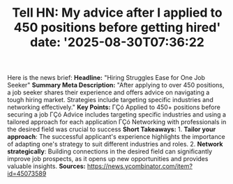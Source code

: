 ﻿---
title: "Tell HN: My advice after I applied to 450 positions before getting hired'
date: '2025-08-30T07:36:22"
category: "Markets"
summary: ""
slug: "tell hn my advice after i applied to 450 positions before ge"
source_urls:
  - "https://news.ycombinator.com/item?id=45073589"
seo:
  title: "Tell HN: My advice after I applied to 450 positions before getting hired | Hash n Hedge'
  description: '"
  keywords: ["news", "markets", "brief"]
---
Here is the news brief:  **Headline:** "Hiring Struggles Ease for One Job Seeker"  **Summary Meta Description:** "After applying to over 450 positions, a job seeker shares their experience and offers advice on navigating a tough hiring market. Strategies include targeting specific industries and networking effectively."  **Key Points:**  ΓÇó Applied to 450+ positions before securing a job ΓÇó Advice includes targeting specific industries and using a tailored approach for each application ΓÇó Networking with professionals in the desired field was crucial to success  **Short Takeaways:**  1. **Tailor your approach**: The successful applicant's experience highlights the importance of adapting one's strategy to suit different industries and roles. 2. **Network strategically**: Building connections in the desired field can significantly improve job prospects, as it opens up new opportunities and provides valuable insights.  **Sources:** https://news.ycombinator.com/item?id=45073589 
